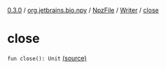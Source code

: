 [0.3.0](../../../index.md) / [org.jetbrains.bio.npy](../../index.md) / [NpzFile](../index.md) / [Writer](index.md) / [close](.)

# close

`fun close(): Unit` [(source)](https://github.com/JetBrains-Research/npy/blob/0.3.0/src/main/kotlin/org/jetbrains/bio/npy/Npz.kt#L170)